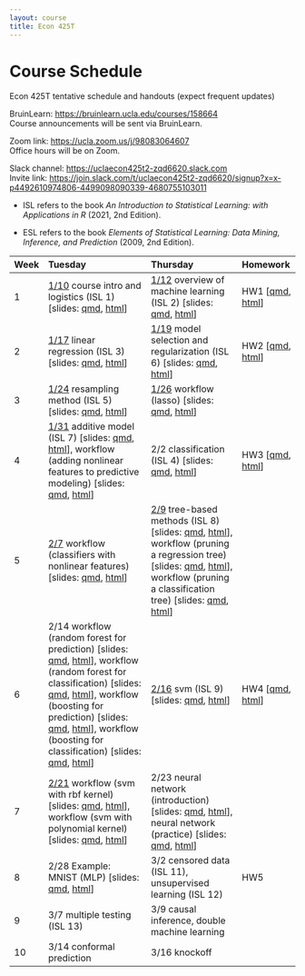 ```yaml
---
layout: course
title: Econ 425T
---
```


# Course Schedule

Econ 425T tentative schedule and handouts (expect frequent updates)

BruinLearn: <https://bruinlearn.ucla.edu/courses/158664>  
Course announcements will be sent via BruinLearn. 

Zoom link: <https://ucla.zoom.us/j/98083064607>  
Office hours will be on Zoom.  

Slack channel: <https://uclaecon425t2-zqd6620.slack.com>  
Invite link: <https://join.slack.com/t/uclaecon425t2-zqd6620/signup?x=x-p4492610974806-4499098090339-4680755103011>

- ISL refers to the book _An Introduction to Statistical Learning: with Applications in R_ (2021, 2nd Edition). 

- ESL refers to the book _Elements of Statistical Learning: Data Mining, Inference, and Prediction_ (2009, 2nd Edition). 


| Week | Tuesday | Thursday | Homework |
|:-----------|:------------|:------------|:------------|
| 1 | [1/10](https://ucla-econ-425t.github.io/2023winter/econ425twinter2023/2023/01/10/week1-day1.html) course intro and logistics (ISL 1) \[slides: [qmd](https://raw.githubusercontent.com/ucla-econ-425t/2023winter/master/slides/01-intro/intro.qmd), [html](../slides/01-intro/intro.html)\] | [1/12](https://ucla-econ-425t.github.io/2023winter/econ425twinter2023/2023/01/12/week1-day2.html) overview of machine learning (ISL 2) \[slides: [qmd](https://raw.githubusercontent.com/ucla-econ-425t/2023winter/master/slides/02-statlearn/statlearn.qmd), [html](../slides/02-statlearn/statlearn.html)\] | HW1 \[[qmd](https://raw.githubusercontent.com/ucla-econ-425t/2023winter/master/hw/hw1/hw1.qmd), [html](../hw/hw1/hw1.html)\] |   
| 2 | [1/17](https://ucla-econ-425t.github.io/2023winter/econ425twinter2023/2023/01/17/week2-day1.html) linear regression (ISL 3) \[slides: [qmd](https://raw.githubusercontent.com/ucla-econ-425t/2023winter/master/slides/03-linreg/linreg.qmd), [html](../slides/03-linreg/linreg.html)\] | [1/19](https://ucla-econ-425t.github.io/2023winter/econ425twinter2023/2023/01/19/week2-day2.html) model selection and regularization (ISL 6) \[slides: [qmd](https://raw.githubusercontent.com/ucla-econ-425t/2023winter/master/slides/06-modelselection/modelselection.qmd), [html](../slides/06-modelselection/modelselection.html)\] | HW2 \[[qmd](https://raw.githubusercontent.com/ucla-econ-425t/2023winter/master/hw/hw2/hw2.qmd), [html](../hw/hw2/hw2.html)\] |   
| 3 | [1/24](https://ucla-econ-425t.github.io/2023winter/econ425twinter2023/2023/01/24/week3-day1.html) resampling method (ISL 5) \[slides: [qmd](https://raw.githubusercontent.com/ucla-econ-425t/2023winter/master/slides/05-resampling/resampling.qmd), [html](../slides/05-resampling/resampling.html)\] | [1/26](https://ucla-econ-425t.github.io/2023winter/econ425twinter2023/2023/01/26/week3-day2.html) workflow (lasso) \[slides: [qmd](https://raw.githubusercontent.com/ucla-econ-425t/2023winter/master/slides/06-modelselection/workflow_lasso.qmd), [html](../slides/06-modelselection/workflow_lasso.html)\] | |  
| 4 | [1/31](https://ucla-econ-425t.github.io/2023winter/econ425twinter2023/2023/01/31/week4-day1.html) additive model (ISL 7) \[slides: [qmd](https://raw.githubusercontent.com/ucla-econ-425t/2023winter/master/slides/07-nonlinear/nonlinear.qmd), [html](../slides/07-nonlinear/nonlinear.html)\], workflow (adding nonlinear features to predictive modeling) \[slides: [qmd](https://raw.githubusercontent.com/ucla-econ-425t/2023winter/master/slides/07-nonlinear/workflow_bs.qmd), [html](../slides/07-nonlinear/workflow_bs.html)\] | 2/2 classification (ISL 4) \[slides: [qmd](https://raw.githubusercontent.com/ucla-econ-425t/2023winter/master/slides/04-classification/classification.qmd), [html](../slides/04-classification/classification.html)\] | HW3 \[[qmd](https://raw.githubusercontent.com/ucla-econ-425t/2023winter/master/hw/hw3/hw3.qmd), [html](../hw/hw3/hw3.html)\] |     
| 5 | [2/7](https://ucla-econ-425t.github.io/2023winter/econ425twinter2023/2023/02/07/week5-day1.html) workflow (classifiers with nonlinear features) \[slides: [qmd](https://raw.githubusercontent.com/ucla-econ-425t/2023winter/master/slides/04-classification/workflow_classifier_bs.qmd), [html](../slides/04-classification/workflow_classifier_bs.html)\]  | [2/9](https://ucla-econ-425t.github.io/2023winter/econ425twinter2023/2023/02/09/week5-day2.html) tree-based methods (ISL 8) \[slides: [qmd](https://raw.githubusercontent.com/ucla-econ-425t/2023winter/master/slides/08-tree/tree.qmd), [html](../slides/08-tree/tree.html)\], workflow (pruning a regression tree) \[slides: [qmd](https://raw.githubusercontent.com/ucla-econ-425t/2023winter/master/slides/08-tree/workflow_regtree.qmd), [html](../slides/08-tree/workflow_regtree.html)\], workflow (pruning a classification tree) \[slides: [qmd](https://raw.githubusercontent.com/ucla-econ-425t/2023winter/master/slides/08-tree/workflow_classtree.qmd), [html](../slides/08-tree/workflow_classtree.html)\] |  |  
| 6 | 2/14 workflow (random forest for prediction) \[slides: [qmd](https://raw.githubusercontent.com/ucla-econ-425t/2023winter/master/slides/08-tree/workflow_rf_reg.qmd), [html](../slides/08-tree/workflow_rf_reg.html)\], workflow (random forest for classification) \[slides: [qmd](https://raw.githubusercontent.com/ucla-econ-425t/2023winter/master/slides/08-tree/workflow_rf_class.qmd), [html](../slides/08-tree/workflow_rf_class.html)\], workflow (boosting for prediction) \[slides: [qmd](https://raw.githubusercontent.com/ucla-econ-425t/2023winter/master/slides/08-tree/workflow_boosting_reg.qmd), [html](../slides/08-tree/workflow_boosting_reg.html)\], workflow (boosting for classification) \[slides: [qmd](https://raw.githubusercontent.com/ucla-econ-425t/2023winter/master/slides/08-tree/workflow_boosting_class.qmd), [html](../slides/08-tree/workflow_boosting_class.html)\] | [2/16](https://ucla-econ-425t.github.io/2023winter/econ425twinter2023/2023/02/16/week6-day2.html) svm (ISL 9) \[slides: [qmd](https://raw.githubusercontent.com/ucla-econ-425t/2023winter/master/slides/09-svm/svm.qmd), [html](../slides/09-svm/svm.html)\] | HW4 \[[qmd](https://raw.githubusercontent.com/ucla-econ-425t/2023winter/master/hw/hw4/hw4.qmd), [html](../hw/hw4/hw4.html)\] |    
| 7 | [2/21](https://ucla-econ-425t.github.io/2023winter/econ425twinter2023/2023/02/21/week7-day1.html) workflow (svm with rbf kernel) \[slides: [qmd](https://raw.githubusercontent.com/ucla-econ-425t/2023winter/master/slides/09-svm/workflow_svm_rbf.qmd), [html](../slides/09-svm/workflow_svm_rbf.html)\], workflow (svm with polynomial kernel) \[slides: [qmd](https://raw.githubusercontent.com/ucla-econ-425t/2023winter/master/slides/09-svm/workflow_svm_poly.qmd), [html](../slides/09-svm/workflow_svm_poly.html)\] | 2/23 neural network (introduction) \[slides: [qmd](https://raw.githubusercontent.com/ucla-econ-425t/2023winter/master/slides/10-nn/nn.qmd), [html](../slides/10-nn/nn.html)\], neural network (practice) \[slides: [qmd](https://raw.githubusercontent.com/ucla-econ-425t/2023winter/master/slides/10-nn/nn_practice.qmd), [html](../slides/10-nn/nn_practice.html)\]  |  |   
| 8 | 2/28 Example: MNIST (MLP) \[slides: [qmd](https://raw.githubusercontent.com/ucla-econ-425t/2023winter/master/slides/10-nn/mnist_mlp/mnist_mlp.qmd), [html](../slides/10-nn/mnist_mlp/mnist_mlp.html)\] | 3/2 censored data (ISL 11), unsupervised learning (ISL 12) | HW5 |    
| 9 | 3/7 multiple testing (ISL 13) | 3/9 causal inference, double machine learning |  |   
| 10 | 3/14 conformal prediction | 3/16 knockoff  | | 
